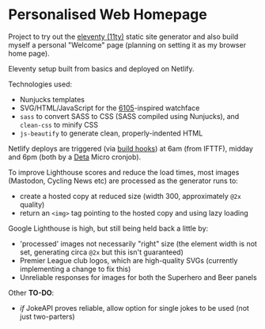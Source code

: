 # Personalised Web Homepage

Project to try out the [eleventy (11ty)](https://www.11ty.dev/) static site generator and also
build myself a personal "Welcome" page (planning on setting it as my browser home page).

Eleventy setup built from basics and deployed on Netlify.

Technologies used:
* Nunjucks templates
* SVG/HTML/JavaScript for the
  [6105](https://wornandwound.com/review/affordable-vintage-seiko-6105/)-inspired watchface
* `sass` to convert SASS to CSS (SASS compiled using Nunjucks), and `clean-css` to minify CSS
* `js-beautify` to generate clean, properly-indented HTML

Netlify deploys are triggered (via [build hooks](https://docs.netlify.com/configure-builds/build-hooks/))
at 6am (from IFTTF), midday and 6pm (both by a [Deta](https://www.deta.sh/) Micro cronjob).

To improve Lighthouse scores and reduce the load times, most images (Mastodon, Cycling News etc) are
processed as the generator runs to:
* create a hosted copy at reduced size (width 300, approximately `@2x` quality)
* return an `<img>` tag pointing to the hosted copy and using lazy loading

Google Lighthouse is high, but still being held back a little by:
* 'processed' images not necessarily "right" size (the element width is not set, generating circa `@2x` 
  but this isn't guaranteed)
* Premier League club logos, which are high-quality SVGs (currently implementing a change to fix this)
* Unreliable responses for images for both the Superhero and Beer panels

Other **TO-DO**:
* *if* JokeAPI proves reliable, allow option for single jokes to be used (not just two-parters)